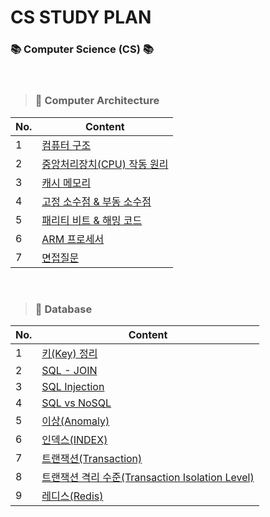 #  CS STUDY PLAN 


###  📚 **Computer Science (CS)**  📚

<br>

> ###   🧠  Computer Architecture


|No.|Content|
| ------ | ------ |
|1| [ 컴퓨터 구조 ](컴퓨터구조/1_구조.md) |
|2| [ 중앙처리장치(CPU) 작동 원리 ](컴퓨터구조/2_CPU작동원리.md) |
|3| [ 캐시 메모리 ](컴퓨터구조/3_캐시메모리.md) |
|4| [ 고정 소수점 & 부동 소수점 ](컴퓨터구조/4_소수점.md) |
|5| [ 패리티 비트 & 해밍 코드 ](컴퓨터구조/5_패리티비트-해밍코드.md) |
|6| [ ARM 프로세서 ](컴퓨터구조/6_ARM프로세서.md) |
|7| [ 면접질문 ](컴퓨터구조/7_면접질문.md) |

<br>


> ### 🔧 Database

|No.|Content|
| ------ | ------ |
|1| [ 키(Key) 정리 ](데이터베이스/1_키정리.md) |
|2| [ SQL - JOIN ](데이터베이스/2_JOIN.md) |
|3| [ SQL Injection ](데이터베이스/3_Injection.md) |
|4| [ SQL vs NoSQL ](데이터베이스/4_SQL&NoSQL.md) |
|5| [ 이상(Anomaly) ](데이터베이스/5_이상.md) |
|6| [ 인덱스(INDEX) ](데이터베이스/6_인덱스.md) |
|7| [ 트랜잭션(Transaction) ](데이터베이스/7_트랜잭션.md) |
|8| [ 트랜잭션 격리 수준(Transaction Isolation Level) ](데이터베이스/8_격리수준.md) |
|9| [ 레디스(Redis) ](데이터베이스/9_레디스.md) |
